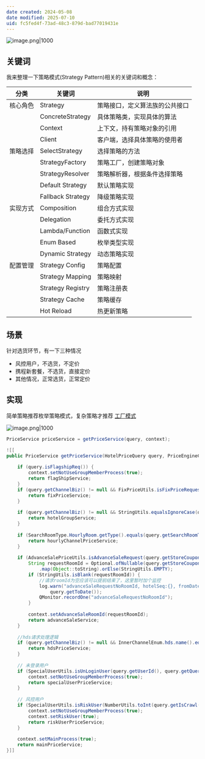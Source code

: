 ```yaml
---
date created: 2024-05-08
date modified: 2025-07-10
uid: fc5fed4f-73ad-48c3-879d-bad77019431e
---
```


![image.png|1000](https://imagehosting4picgo.oss-cn-beijing.aliyuncs.com/imagehosting/fix-dir%2Fpicgo%2Fpicgo-clipboard-images%2F2024%2F05%2F09%2F21-59-11-5f6779e792be0e23e156e8f6b6b16723-20240509215910-8a13f2.png)

<!-- more -->

## 关键词

我来整理一下策略模式(Strategy Pattern)相关的关键词和概念：

| 分类   | 关键词               | 说明              |
| ---- | ----------------- | --------------- |
| 核心角色 | Strategy          | 策略接口，定义算法族的公共接口 |
|      | ConcreteStrategy  | 具体策略类，实现具体的算法   |
|      | Context           | 上下文，持有策略对象的引用   |
|      | Client            | 客户端，选择具体策略的使用者  |
| 策略选择 | SelectStrategy    | 选择策略的方法         |
|      | StrategyFactory   | 策略工厂，创建策略对象     |
|      | StrategyResolver  | 策略解析器，根据条件选择策略  |
|      | Default Strategy  | 默认策略实现          |
|      | Fallback Strategy | 降级策略实现          |
| 实现方式 | Composition       | 组合方式实现          |
|      | Delegation        | 委托方式实现          |
|      | Lambda/Function   | 函数式实现           |
|      | Enum Based        | 枚举类型实现          |
|      | Dynamic Strategy  | 动态策略实现          |
| 配置管理 | Strategy Config   | 策略配置            |
|      | Strategy Mapping  | 策略映射            |
|      | Strategy Registry | 策略注册表           |
|      | Strategy Cache    | 策略缓存            |
|      | Hot Reload        | 热更新策略           |

## 场景

针对选货环节，有一下三种情况

- 风控用户，不选货，不定价
- 携程新套餐，不选货，直接定价
- 其他情况，正常选货，正常定价

## 实现

简单策略推荐枚举策略模式，复杂策略才推荐 [工厂模式](工厂模式.md)

![image.png|1000](https://imagehosting4picgo.oss-cn-beijing.aliyuncs.com/imagehosting/fix-dir%2Fpicgo%2Fpicgo-clipboard-images%2F2024%2F05%2F09%2F22-51-22-35cba26b11c40367e9b419a5d56321fe-20240509225121-e49006.png)

```java
PriceService priceService = getPriceService(query, context);

![[
public PriceService getPriceService(HotelPriceQuery query, PriceEngineContext context) {  
  
    if (query.isFlagshipReq()) {  
        context.setNotUseGroupMemberProcess(true);  
        return flagShipService;  
    }  
    if (query.getChannelBiz() != null && FixPriceUtils.isFixPriceRequest(query.getChannelBiz())) {  
        return fixPriceService;  
    }  
  
    if (query.getChannelBiz() != null && StringUtils.equalsIgnoreCase(query.getChannelBiz().getId(), "hotelGroupService")) {  
        return hotelGroupService;  
    }  
  
    if (SearchRoomType.HourlyRoom.getType().equals(query.getSearchRoomType())) {  
        return hourlyChannelPriceService;  
    }  
  
    if (AdvanceSalePriceUtils.isAdvanceSaleRequest(query.getStoreCoupon())) {  
        String requestRoomId = Optional.ofNullable(query.getStoreCoupon().get(AdvanceSaleRequestKey.ROOMID))  
            .map(Object::toString).orElse(StringUtils.EMPTY);  
        if (StringUtils.isBlank(requestRoomId)) {  
            //请求roomId为空应该可以提前结束了，这里暂时加个监控  
            log.warn("advanceSaleRequestNoRoomId, hotelSeq:{}, fromDate:{}, toDate:{}", query.getHotelSeq(), query.getFromDate(),  
                query.getToDate());  
            QMonitor.recordOne("advanceSaleRequestNoRoomId");  
        }  
  
        context.setAdvanceSaleRoomId(requestRoomId);  
        return advanceSaleService;  
    }  
  
    //hds请求处理逻辑  
    if (query.getChannelBiz() != null && InnerChannelEnum.hds.name().equals(query.getChannelBiz().getId())) {  
        return hdsPriceService;  
    }  
  
    // 未登录用户  
    if (SpecialUserUtils.isUnLoginUser(query.getUserId(), query.getQueryEnum().getTag())) {  
        context.setNotUseGroupMemberProcess(true);  
        return specialUserPriceService;  
    }  
  
    // 风控用户  
    if (SpecialUserUtils.isRiskUser(NumberUtils.toInt(query.getIsCrawl(), 0), query.getQueryEnum().getTag())) {  
        context.setNotUseGroupMemberProcess(true);  
        context.setRiskUser(true);  
        return riskUserPriceService;  
    }  
  
    context.setMainProcess(true);  
    return mainPriceService;  
}]]
```
